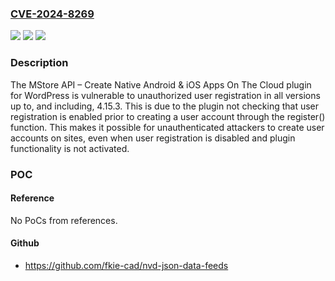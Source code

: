 ### [CVE-2024-8269](https://cve.mitre.org/cgi-bin/cvename.cgi?name=CVE-2024-8269)
![](https://img.shields.io/static/v1?label=Product&message=MStore%20API%20%E2%80%93%20Create%20Native%20Android%20%26%20iOS%20Apps%20On%20The%20Cloud&color=blue)
![](https://img.shields.io/static/v1?label=Version&message=*%3C%3D%204.15.3%20&color=brighgreen)
![](https://img.shields.io/static/v1?label=Vulnerability&message=CWE-284%20Improper%20Access%20Control&color=brighgreen)

### Description

The MStore API – Create Native Android & iOS Apps On The Cloud plugin for WordPress is vulnerable to unauthorized user registration in all versions up to, and including, 4.15.3. This is due to the plugin not checking that user registration is enabled prior to creating a user account through the register() function. This makes it possible for unauthenticated attackers to create user accounts on sites, even when user registration is disabled and plugin functionality is not activated.

### POC

#### Reference
No PoCs from references.

#### Github
- https://github.com/fkie-cad/nvd-json-data-feeds

